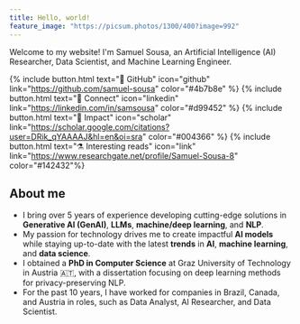 ```yaml
---
title: Hello, world!
feature_image: "https://picsum.photos/1300/400?image=992"
---
```


Welcome to my website! I'm Samuel Sousa, an Artificial Intelligence (AI) Researcher, Data Scientist, and Machine Learning Engineer.

{% include button.html text="🧰 GitHub" icon="github" link="https://github.com/samuel-sousa" color="#4b7b8e" %} {% include button.html text="🚀 Connect" icon="linkedin" link="https://linkedin.com/in/samsousa" color="#d99452" %} {% include button.html text="🔎 Impact" icon="scholar" link="https://scholar.google.com/citations?user=DRik_qYAAAAJ&hl=en&oi=sra" color="#004366" %} {% include button.html text="⚗️ Interesting reads" icon="link" link="https://www.researchgate.net/profile/Samuel-Sousa-8" color="#142432"%} 

## About me

- I bring over 5 years of experience developing cutting-edge solutions in **Generative AI (GenAI)**, **LLMs**, **machine/deep learning**, and **NLP**.
- My passion for technology drives me to create impactful **AI models** while staying up-to-date with the latest **trends** in **AI**, **machine learning**, and **data science**.
- I obtained a **PhD in Computer Science** at Graz University of Technology in Austria 🇦🇹, with a dissertation focusing on deep learning methods for privacy-preserving NLP.
- For the past 10 years, I have worked for companies in Brazil, Canada, and Austria in roles, such as Data Analyst, AI Researcher, and Data Scientist.